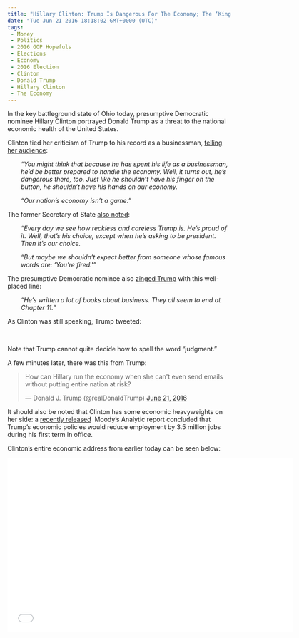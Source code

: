 ```yaml
---
title: "Hillary Clinton: Trump Is Dangerous For The Economy; The ‘King Of Debt’ (Video)"
date: "Tue Jun 21 2016 18:18:02 GMT+0000 (UTC)"
tags: 
 - Money
 - Politics
 - 2016 GOP Hopefuls
 - Elections
 - Economy
 - 2016 Election
 - Clinton
 - Donald Trump
 - Hillary Clinton
 - The Economy
---
```

<p><!--OffDef--></p><p><!--Ads1--></p><p>In the key battleground state of Ohio today, presumptive Democratic nominee Hillary Clinton portrayed Donald Trump as a threat to the national economic health of the United States.</p><p>Clinton tied her criticism of Trump to his record as a businessman, <a href="http://www.cnn.com/2016/06/21/politics/hillary-clinton-economy-donald-trump/index.html?adkey=bn" onclick="__gaTracker(&apos;send&apos;, &apos;event&apos;, &apos;outbound-article&apos;, &apos;http://www.cnn.com/2016/06/21/politics/hillary-clinton-economy-donald-trump/index.html?adkey=bn&apos;, &apos;telling her audience&apos;);" target="_blank">telling her audience</a>:</p><p style="padding-left: 30px;"><em>&#x201C;You might think that because he has spent his life as a businessman, he&#x2019;d be better prepared to handle the economy. Well, it turns out, he&#x2019;s dangerous there, too. Just like he shouldn&#x2019;t have his finger on the button, he shouldn&#x2019;t have his hands on our economy.</em></p><p style="padding-left: 30px;"><em>&#x201C;Our nation&#x2019;s economy isn&#x2019;t a game.&#x201D;</em></p><p>The former Secretary of State <a href="http://www.cnn.com/2016/06/21/politics/hillary-clinton-economy-donald-trump/index.html?adkey=bn" onclick="__gaTracker(&apos;send&apos;, &apos;event&apos;, &apos;outbound-article&apos;, &apos;http://www.cnn.com/2016/06/21/politics/hillary-clinton-economy-donald-trump/index.html?adkey=bn&apos;, &apos;also noted&apos;);" target="_blank">also noted</a>:</p><p style="padding-left: 30px;"><em>&#x201C;Every day we see how reckless and careless Trump is. He&#x2019;s proud of it. Well, that&#x2019;s his choice, except when he&#x2019;s asking to be president. Then it&#x2019;s our choice.</em></p><p style="padding-left: 30px;"><em>&#x201C;But maybe we shouldn&#x2019;t expect better from someone whose famous words are: &#x2018;You&#x2019;re fired.&apos;&#x201D;</em></p><p>The presumptive Democratic nominee also <a href="http://www.cnn.com/2016/06/21/politics/hillary-clinton-economy-donald-trump/index.html?adkey=bn" onclick="__gaTracker(&apos;send&apos;, &apos;event&apos;, &apos;outbound-article&apos;, &apos;http://www.cnn.com/2016/06/21/politics/hillary-clinton-economy-donald-trump/index.html?adkey=bn&apos;, &apos;zinged Trump&apos;);" target="_blank">zinged Trump</a> with this well-placed line:</p><p style="padding-left: 30px;"><em>&#x201C;He&#x2019;s written a lot of books about business. They all seem to end at Chapter 11.&#x201D;</em></p><p>As Clinton was still speaking, Trump tweeted:</p><p><script async src="//platform.twitter.com/widgets.js" charset="utf-8"></script></p><p>&#xA0;</p><p>Note that Trump cannot quite decide how to spell the word &#x201C;judgment.&#x201D;</p><p>A few minutes later, there was this from Trump:</p><blockquote class="twitter-tweet" data-width="500"><p lang="en" dir="ltr">How can Hillary run the economy when she can&apos;t even send emails without putting entire nation at risk?</p>
<p>&#x2014; Donald J. Trump (@realDonaldTrump) <a href="https://twitter.com/realDonaldTrump/status/745295914076672001" onclick="__gaTracker(&apos;send&apos;, &apos;event&apos;, &apos;outbound-article&apos;, &apos;https://twitter.com/realDonaldTrump/status/745295914076672001&apos;, &apos;June 21, 2016&apos;);">June 21, 2016</a></p></blockquote><p><script async src="//platform.twitter.com/widgets.js" charset="utf-8"></script></p><p>It should also be noted that Clinton has some economic heavyweights on her side: a <a href="http://money.cnn.com/2016/06/21/news/economy/donald-trump-economy-jobs/" onclick="__gaTracker(&apos;send&apos;, &apos;event&apos;, &apos;outbound-article&apos;, &apos;http://money.cnn.com/2016/06/21/news/economy/donald-trump-economy-jobs/&apos;, &apos;recently released&apos;);" target="_blank">recently released</a>&#xA0;&#xA0;Moody&#x2019;s Analytic report concluded that Trump&#x2019;s economic policies would reduce employment by 3.5 million jobs during his first term in office.</p><p>Clinton&#x2019;s entire economic address from earlier today can be seen below:</p><p><!--Ads2--></p><p><span class="embed-youtube" style="text-align:center; display: block;"><iframe class="youtube-player" type="text/html" width="640" height="390" src="//www.youtube.com/embed/6-_C3X8Nf70?version=3&amp;rel=1&amp;fs=1&amp;autohide=2&amp;showsearch=0&amp;showinfo=1&amp;iv_load_policy=1&amp;wmode=transparent" allowfullscreen="true" style="border:0;"></iframe></span></p>